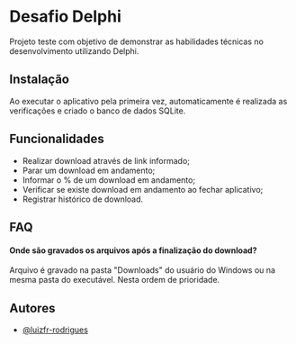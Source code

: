 
# Desafio Delphi

Projeto teste com objetivo de demonstrar as habilidades técnicas no desenvolvimento utilizando Delphi.


## Instalação

Ao executar o aplicativo pela primeira vez, automaticamente é realizada as verificações e criado o banco de dados SQLite.
    
## Funcionalidades

- Realizar download através de link informado;
- Parar um download em andamento;
- Informar o % de um download em andamento;
- Verificar se existe download em andamento ao fechar aplicativo;
- Registrar histórico de download.


## FAQ

#### Onde são gravados os arquivos após a finalização do download?

Arquivo é gravado na pasta "Downloads" do usuário do Windows ou na mesma pasta do executável. Nesta ordem de prioridade.


## Autores

- [@luizfr-rodrigues](https://github.com/luizfr-rodrigues)

